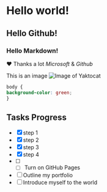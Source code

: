 # Hello world!
## Hello Github!
### Hello Markdown!
♥ Thanks a lot *Microsoft* & _Github_

This is an image
![Image of Yaktocat](https://images.unsplash.com/photo-1727377202632-d69857701847?q=80&w=1470&auto=format&fit=crop&ixlib=rb-4.0.3&ixid=M3wxMjA3fDB8MHxwaG90by1wYWdlfHx8fGVufDB8fHx8fA%3D%3D)

```css
body {
background-color: green;
}
```
## Tasks Progress
- [x] step 1
- [x] step 2
- [x] step 3
- [x] step 4
- [ ] - [ ] Turn on GitHub Pages
- [ ] Outline my portfolio
- [ ] Introduce myself to the world
